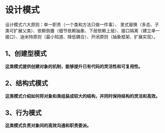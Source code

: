 # 设计模式

设计模式六大原则：单一职责（一个类和方法只做一件事）、 里式替换（多态、子类可扩展父类）、依赖倒置（细节依赖抽象、下层依赖上层）、接口隔离（建立单一接口）、迪米特原则（最小知道、降低耦合）、开闭原则（抽象框架、扩展实现）。

## 1、创建型模式

**这类模式提供创建对象的机制，能够提升已有代码的灵活性和可复用性。**

## 2、结构式模式

**这类模式介绍如何将对象和类组装成较大的结构，并同时保持结构的灵活和高效。**

## 3、行为模式

**这类模式负责对象间的高效沟通和职责委派。**